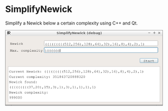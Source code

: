 # SimplifyNewick

Simplify a Newick below a certain complexity using C++ and Qt.

![SimplifyNewick v4.0](Screenshots/SimplifyNewick_4_0.png)

